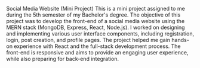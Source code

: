 Social Media Website (Mini Project)
This is a mini project assigned to me during the 5th semester of my Bachelor's degree. The objective of this project was to develop the front-end of a social media website using the MERN stack (MongoDB, Express, React, Node.js). I worked on designing and implementing various user interface components, including registration, login, post creation, and profile pages. The project helped me gain hands-on experience with React and the full-stack development process. The front-end is responsive and aims to provide an engaging user experience, while also preparing for back-end integration.
